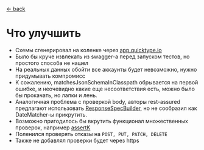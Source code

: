 
[← back️](../readme.md)

#  Что улучшить

- Схемы сгенерировал на коленке через [app.quicktype.io](https://app.quicktype.io/)
- Было бы круче извлекать из swagger-а перед запуском тестов, но простого способа не нашел
- На реальных данных обойти все аккаунты будет невозможно, нужно придумывать компромисс
- К сожалению, matchesJsonSchemaInClasspath обрывается на первой ошибке, и неочевидно какие еще несоответствия есть, можно было бы прокачать, но лапки и лень.
- Аналогичная проблема с проверкой body, авторы rest-assured предлагают использовать [ResponseSpecBuilder](https://github.com/rest-assured/rest-assured/issues/711), но не сообразил как DateMatcher-ы прикрутить.
- Возможно пригодилось бы вкрутить функционал множественных проверок, например [assertK](https://www.kotlinresources.com/library/assertk/)
- Поленился проверять отказы на `POST, PUT, PATCH, DELETE`
- Также не добавлял проверки будет через https
